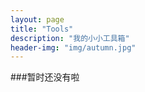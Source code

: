 ```yaml
---
layout: page
title: "Tools"
description: "我的小小工具箱"
header-img: "img/autumn.jpg"
---
```






###暂时还没有啦

